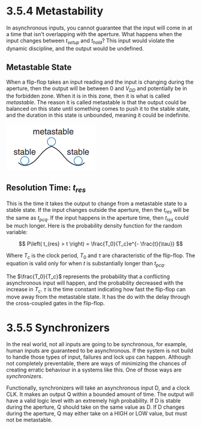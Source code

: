 # 3.5.4 Metastability

In asynchronous inputs, you cannot guarantee that the input will come in at a time that isn't overlapping with the aperture. What happens when the input changes between $t_{setup}$ and $t_{hold}$? This input would violate the dynamic discipline, and the output would be undefined.

## Metastable State

When a flip-flop takes an input reading and the input is changing during the aperture, then the output will be between $0$ and $V_{DD}$ and potentially be in the forbidden zone. When it is in this zone, then it is what is called *metastable*. The reason it is called metastable is that the output could be balanced on this state until something comes to push it to the stable state, and the duration in this state is unbounded, meaning it could be indefinite.

![](../../../assets/Pasted%20image%2020230705140909.png)

## Resolution Time: $t_{res}$

This is the time it takes the output to change from a metastable state to a stable state. If the input changes outside the aperture, then the $t_{res}$ will be the same as $t_{pcq}$. If the input happens in the aperture time, then $t_{res}$ could be much longer. Here is the probability density function for the random variable:

$$
P\left( t_{res} > t \right) = \frac{T_0}{T_c}e^{- \frac{t}{\tau}}
$$

Where $T_c$ is the clock period, $T_0$ and $\tau$ are characteristic of the flip-flop. The equation is valid only for when $t$ is substantially longer than $t_{pcq}$.

The $\frac{T_0}{T_c}$ represents the probability that a conflicting asynchronous input will happen, and the probability decreased with the increase in $T_c$. $\tau$ is the time constant indicating how fast the flip-flop can move away from the metastable state. It has the do with the delay through the cross-coupled gates in the flip-flop.

# 3.5.5 Synchronizers

In the real world, not all inputs are going to be synchronous, for example, human inputs are guaranteed to be asynchronous. If the system is not build to handle those types of input, failures and lock ups can happen. Although not completely preventable, there are ways of minimizing the chances of creating erratic behaviour in a systems like this. One of those ways are *synchronizers*.

Functionally, synchronizers will take an asynchronous input D, and a clock CLK. It makes an output Q within a bounded amount of time<!--Specified by the clock??-->. The output will have a valid logic level with an extremely high probability. If D is stable during the aperture, Q should take on the same value as D. If D changes during the aperture, Q may either take on a HIGH or LOW value, but must not be metastable.